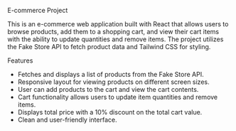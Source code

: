 <!-- # React + Vite

This template provides a minimal setup to get React working in Vite with HMR and some ESLint rules.

Currently, two official plugins are available:

- [@vitejs/plugin-react](https://github.com/vitejs/vite-plugin-react/blob/main/packages/plugin-react/README.md) uses [Babel](https://babeljs.io/) for Fast Refresh
- [@vitejs/plugin-react-swc](https://github.com/vitejs/vite-plugin-react-swc) uses [SWC](https://swc.rs/) for Fast Refresh -->


 E-commerce Project

This is an e-commerce web application built with React that allows users to browse products, add them to a shopping cart, and view their cart items with the ability to update quantities and remove items. The project utilizes the Fake Store API to fetch product data and Tailwind CSS for styling.

 Features

- Fetches and displays a list of products from the Fake Store API.
- Responsive layout for viewing products on different screen sizes.
- User can add products to the cart and view the cart contents.
- Cart functionality allows users to update item quantities and remove items.
- Displays total price with a 10% discount on the total cart value.
- Clean and user-friendly interface.

